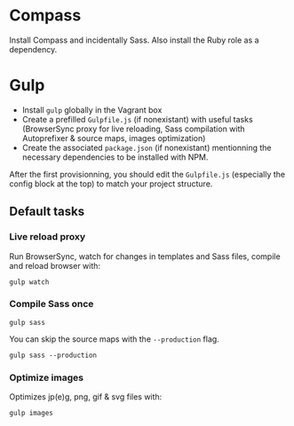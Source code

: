 # Compass

Install Compass and incidentally Sass. Also install the Ruby role as a dependency.

# Gulp

* Install `gulp` globally in the Vagrant box
* Create a prefilled `Gulpfile.js` (if nonexistant) with useful tasks (BrowserSync proxy for live reloading, Sass compilation with Autoprefixer & source maps, images optimization)
* Create the associated `package.json` (if nonexistant) mentionning the necessary dependencies to be installed with NPM.

After the first provisionning, you should edit the `Gulpfile.js` (especially the config block at the top) to match your project structure.

## Default tasks
### Live reload proxy

Run BrowserSync, watch for changes in templates and Sass files, compile and reload browser with:

```
gulp watch
```

### Compile Sass once

```
gulp sass
```

You can skip the source maps with the `--production` flag.

```
gulp sass --production
```

### Optimize images

Optimizes jp(e)g, png, gif & svg files with:

```
gulp images
```
